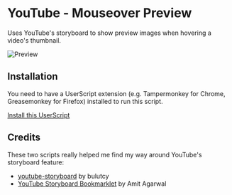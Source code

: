 # YouTube - Mouseover Preview
Uses YouTube's storyboard to show preview images when hovering a video's thumbnail.

![Preview](http://i.imgur.com/Amm71hd.gif)

## Installation
You need to have a UserScript extension (e.g. Tampermonkey for Chrome, Greasemonkey for Firefox) installed to run this script.

[Install this UserScript](https://github.com/LenAnderson/YouTube-Mouseover-Preview/raw/master/youtube_mouseover_preview.user.js)


## Credits
These two scripts really helped me find my way around YouTube's storyboard feature:
- [youtube-storyboard](https://github.com/bulutcy/youtube-storyboard) by bulutcy
- [YouTube Storyboard Bookmarklet](https://ctrlq.org/code/19236-youtube-storyboard-bookmarklet) by Amit Agarwal
